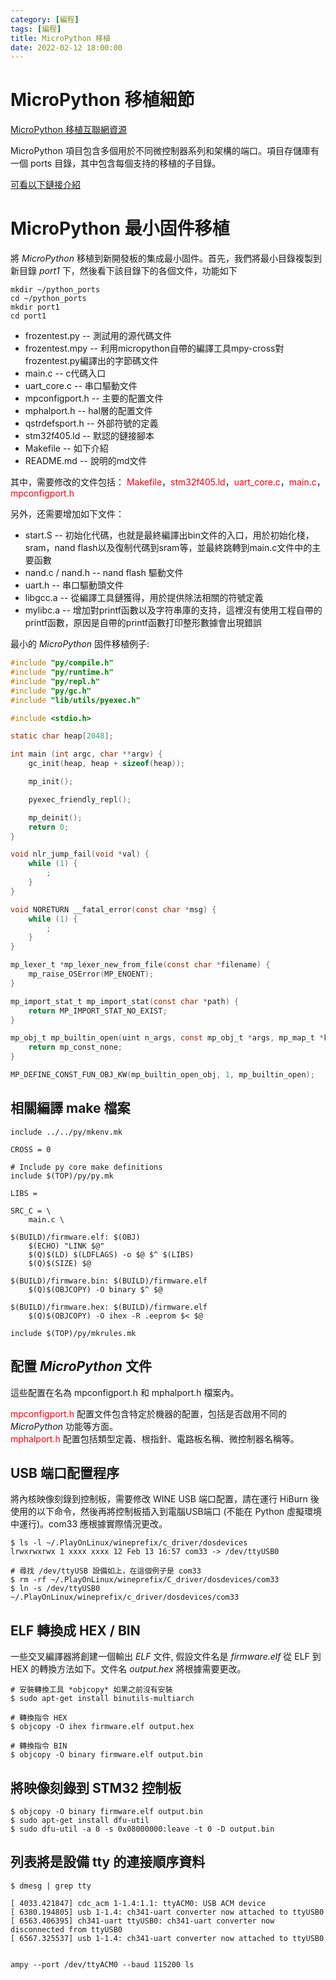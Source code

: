 ```yaml
---
category: [編程]
tags: [編程]
title: MicroPython 移植
date: 2022-02-12 18:00:00
---
```


<style>
    table {
        width: 100%;
    }
</style>

# MicroPython 移植細節

[MicroPython 移植互聯網資源](https://docs.micropython.org/en/latest/develop/porting.html)

MicroPython 項目包含多個用於不同微控制器系列和架構的端口。項目存儲庫有一個 ports 目錄，其中包含每個支持的移植的子目錄。

[可看以下鏈接介紹](https://hkdickyko.github.io/編程/MicroPython)

# MicroPython 最小固件移植

將 *MicroPython* 移植到新開發板的集成最小固件。首先，我們將最小目錄複製到新目錄 *port1* 下，然後看下該目錄下的各個文件，功能如下

```shell
mkdir ~/python_ports
cd ~/python_ports
mkdir port1
cd port1
```

  - frozentest.py -- 測試用的源代碼文件
  - frozentest.mpy -- 利用micropython自帶的編譯工具mpy-cross對frozentest.py編譯出的字節碼文件
  - main.c -- c代碼入口
  - uart_core.c -- 串口驅動文件
  - mpconfigport.h -- 主要的配置文件
  - mphalport.h -- hal層的配置文件
  - qstrdefsport.h -- 外部符號的定義
  - stm32f405.ld -- 默認的鏈接腳本
  - Makefile -- 如下介紹
  - README.md -- 說明的md文件

其中，需要修改的文件包括：<font color="#FF0010"> Makefile</font>，<font color="#FF0010">stm32f405.ld</font>，<font color="#FF0010">uart_core.c</font>，<font color="#FF0010">main.c</font>，<font color="#FF0010">mpconfigport.h </font>

另外，还需要增加如下文件：

 - start.S -- 初始化代碼，也就是最終編譯出bin文件的入口，用於初始化棧，sram，nand flash以及復制代碼到sram等，並最終跳轉到main.c文件中的主要函數
 - nand.c / nand.h -- nand flash 驅動文件
 - uart.h -- 串口驅動頭文件
 - libgcc.a -- 從編譯工具鏈獲得，用於提供除法相關的符號定義
 - mylibc.a -- 增加對printf函數以及字符串庫的支持，這裡沒有使用工程自帶的printf函數，原因是自帶的printf函數打印整形數據會出現錯誤

最小的 *MicroPython* 固件移植例子:

```c
#include "py/compile.h"
#include "py/runtime.h"
#include "py/repl.h"
#include "py/gc.h"
#include "lib/utils/pyexec.h"

#include <stdio.h>

static char heap[2048];

int main (int argc, char **argv) {
    gc_init(heap, heap + sizeof(heap));

    mp_init();

    pyexec_friendly_repl();

    mp_deinit();
    return 0;
}

void nlr_jump_fail(void *val) {
    while (1) {
        ;
    }
}

void NORETURN __fatal_error(const char *msg) {
    while (1) {
        ;
    }
}

mp_lexer_t *mp_lexer_new_from_file(const char *filename) {
    mp_raise_OSError(MP_ENOENT);
}

mp_import_stat_t mp_import_stat(const char *path) {
    return MP_IMPORT_STAT_NO_EXIST;
}

mp_obj_t mp_builtin_open(uint n_args, const mp_obj_t *args, mp_map_t *kwargs) {
    return mp_const_none;
}

MP_DEFINE_CONST_FUN_OBJ_KW(mp_builtin_open_obj, 1, mp_builtin_open);

```

## 相關編譯 make 檔案

```
include ../../py/mkenv.mk

CROSS = 0

# Include py core make definitions
include $(TOP)/py/py.mk

LIBS =

SRC_C = \
    main.c \

$(BUILD)/firmware.elf: $(OBJ)
    $(ECHO) "LINK $@"
    $(Q)$(LD) $(LDFLAGS) -o $@ $^ $(LIBS)
    $(Q)$(SIZE) $@

$(BUILD)/firmware.bin: $(BUILD)/firmware.elf
    $(Q)$(OBJCOPY) -O binary $^ $@

$(BUILD)/firmware.hex: $(BUILD)/firmware.elf
    $(Q)$(OBJCOPY) -O ihex -R .eeprom $< $@

include $(TOP)/py/mkrules.mk
```

## 配置 *MicroPython* 文件  

這些配置在名為 mpconfigport.h 和 mphalport.h 檔案內。

<font color="#FF0010">mpconfigport.h</font> 配置文件包含特定於機器的配置，包括是否啟用不同的 *MicroPython* 功能等方面。  
<font color="#FF0010">mphalport.h</font> 配置包括類型定義、根指針、電路板名稱、微控制器名稱等。

## USB 端口配置程序

將內核映像刻錄到控制板，需要修改 WINE USB 端口配置，請在運行 HiBurn 後使用的以下命令，然後再將控制板插入到電腦USB端口 (不能在 Python 虛擬環境中運行)。com33 應根據實際情況更改。

```shell
$ ls -l ~/.PlayOnLinux/wineprefix/c_driver/dosdevices
lrwxrwxrwx 1 xxxx xxxx 12 Feb 13 16:57 com33 -> /dev/ttyUSB0

# 尋找 /dev/ttyUSB 設備如上，在這個例子是 com33 
$ rm -rf ~/.PlayOnLinux/wineprefix/C_driver/dosdevices/com33
$ ln -s /dev/ttyUSB0 ~/.PlayOnLinux/wineprefix/c_driver/dosdevices/com33

```

## ELF 轉換成 HEX / BIN

一些交叉編譯器將創建一個輸出 *ELF* 文件, 假設文件名是 *firmware.elf* 從 ELF 到 HEX 的轉換方法如下。文件名 *output.hex* 將根據需要更改。

```shell
# 安裝轉換工具 *objcopy* 如果之前沒有安裝
$ sudo apt-get install binutils-multiarch 

# 轉換指令 HEX
$ objcopy -O ihex firmware.elf output.hex

# 轉換指令 BIN
$ objcopy -O binary firmware.elf output.bin
```

## 將映像刻錄到 STM32 控制板

```shell
$ objcopy -O binary firmware.elf output.bin
$ sudo apt-get install dfu-util
$ sudo dfu-util -a 0 -s 0x08000000:leave -t 0 -D output.bin

```

## 列表將是設備 tty 的連接順序資料
```shell
$ dmesg | grep tty

[ 4033.421847] cdc_acm 1-1.4:1.1: ttyACM0: USB ACM device
[ 6380.194805] usb 1-1.4: ch341-uart converter now attached to ttyUSB0
[ 6563.406395] ch341-uart ttyUSB0: ch341-uart converter now disconnected from ttyUSB0
[ 6567.325537] usb 1-1.4: ch341-uart converter now attached to ttyUSB0


ampy --port /dev/ttyACM0 --baud 115200 ls

```
